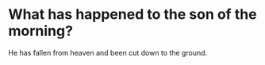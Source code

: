 # What has happened to the son of the morning?

He has fallen from heaven and been cut down to the ground.
